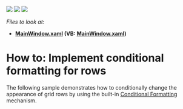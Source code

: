 <!-- default badges list -->
![](https://img.shields.io/endpoint?url=https://codecentral.devexpress.com/api/v1/VersionRange/128650974/21.1.5%2B)
[![](https://img.shields.io/badge/Open_in_DevExpress_Support_Center-FF7200?style=flat-square&logo=DevExpress&logoColor=white)](https://supportcenter.devexpress.com/ticket/details/E983)
[![](https://img.shields.io/badge/📖_How_to_use_DevExpress_Examples-e9f6fc?style=flat-square)](https://docs.devexpress.com/GeneralInformation/403183)
<!-- default badges end -->

<!-- default file list -->
*Files to look at*:

* **[MainWindow.xaml](./CS/MainWindow.xaml) (VB: [MainWindow.xaml](./VB/MainWindow.xaml))**
<!-- default file list end -->
# How to: Implement conditional formatting for rows


The following sample demonstrates how to conditionally change the appearance of grid rows by using the built-in [Conditional Formatting](https://documentation.devexpress.com/WPF/17130/Controls-and-Libraries/Data-Grid/Conditional-Formattin) mechanism.
